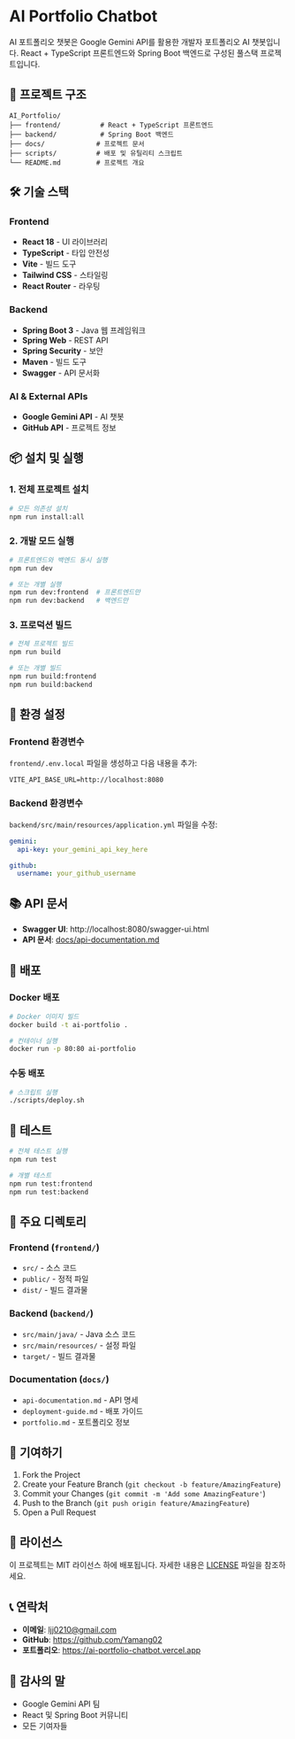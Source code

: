 # AI Portfolio Chatbot

AI 포트폴리오 챗봇은 Google Gemini API를 활용한 개발자 포트폴리오 AI 챗봇입니다. React + TypeScript 프론트엔드와 Spring Boot 백엔드로 구성된 풀스택 프로젝트입니다.

## 🚀 프로젝트 구조

```
AI_Portfolio/
├── frontend/          # React + TypeScript 프론트엔드
├── backend/           # Spring Boot 백엔드
├── docs/             # 프로젝트 문서
├── scripts/          # 배포 및 유틸리티 스크립트
└── README.md         # 프로젝트 개요
```

## 🛠️ 기술 스택

### Frontend
- **React 18** - UI 라이브러리
- **TypeScript** - 타입 안전성
- **Vite** - 빌드 도구
- **Tailwind CSS** - 스타일링
- **React Router** - 라우팅

### Backend
- **Spring Boot 3** - Java 웹 프레임워크
- **Spring Web** - REST API
- **Spring Security** - 보안
- **Maven** - 빌드 도구
- **Swagger** - API 문서화

### AI & External APIs
- **Google Gemini API** - AI 챗봇
- **GitHub API** - 프로젝트 정보

## 📦 설치 및 실행

### 1. 전체 프로젝트 설치

```bash
# 모든 의존성 설치
npm run install:all
```

### 2. 개발 모드 실행

```bash
# 프론트엔드와 백엔드 동시 실행
npm run dev

# 또는 개별 실행
npm run dev:frontend  # 프론트엔드만
npm run dev:backend   # 백엔드만
```

### 3. 프로덕션 빌드

```bash
# 전체 프로젝트 빌드
npm run build

# 또는 개별 빌드
npm run build:frontend
npm run build:backend
```

## 🔧 환경 설정

### Frontend 환경변수
`frontend/.env.local` 파일을 생성하고 다음 내용을 추가:

```env
VITE_API_BASE_URL=http://localhost:8080
```

### Backend 환경변수
`backend/src/main/resources/application.yml` 파일을 수정:

```yaml
gemini:
  api-key: your_gemini_api_key_here

github:
  username: your_github_username
```

## 📚 API 문서

- **Swagger UI**: http://localhost:8080/swagger-ui.html
- **API 문서**: [docs/api-documentation.md](docs/api-documentation.md)

## 🚀 배포

### Docker 배포
```bash
# Docker 이미지 빌드
docker build -t ai-portfolio .

# 컨테이너 실행
docker run -p 80:80 ai-portfolio
```

### 수동 배포
```bash
# 스크립트 실행
./scripts/deploy.sh
```

## 🧪 테스트

```bash
# 전체 테스트 실행
npm run test

# 개별 테스트
npm run test:frontend
npm run test:backend
```

## 📁 주요 디렉토리

### Frontend (`frontend/`)
- `src/` - 소스 코드
- `public/` - 정적 파일
- `dist/` - 빌드 결과물

### Backend (`backend/`)
- `src/main/java/` - Java 소스 코드
- `src/main/resources/` - 설정 파일
- `target/` - 빌드 결과물

### Documentation (`docs/`)
- `api-documentation.md` - API 명세
- `deployment-guide.md` - 배포 가이드
- `portfolio.md` - 포트폴리오 정보

## 🤝 기여하기

1. Fork the Project
2. Create your Feature Branch (`git checkout -b feature/AmazingFeature`)
3. Commit your Changes (`git commit -m 'Add some AmazingFeature'`)
4. Push to the Branch (`git push origin feature/AmazingFeature`)
5. Open a Pull Request

## 📄 라이선스

이 프로젝트는 MIT 라이선스 하에 배포됩니다. 자세한 내용은 [LICENSE](LICENSE) 파일을 참조하세요.

## 📞 연락처

- **이메일**: ljj0210@gmail.com
- **GitHub**: https://github.com/Yamang02
- **포트폴리오**: https://ai-portfolio-chatbot.vercel.app

## 🙏 감사의 말

- Google Gemini API 팀
- React 및 Spring Boot 커뮤니티
- 모든 기여자들
